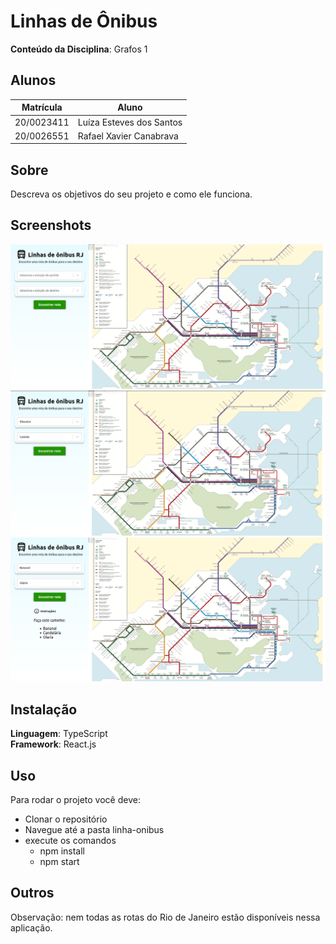 # Linhas de Ônibus

**Conteúdo da Disciplina**: Grafos 1<br>

## Alunos
|Matrícula | Aluno |
| -- | -- |
| 20/0023411  |  Luíza Esteves dos Santos |
| 20/0026551  |  Rafael Xavier Canabrava |

## Sobre 
Descreva os objetivos do seu projeto e como ele funciona. 

## Screenshots
![Screenshot 1](./f1.png)
![Screenshot 2](./f2.png)
![Screenshot 3](./f3.png)

## Instalação 
**Linguagem**: TypeScript<br>
**Framework**: React.js<br>

## Uso 
Para rodar o projeto você deve:
- Clonar o repositório
- Navegue até a pasta linha-onibus
- execute os comandos
  - npm install
  - npm start

## Outros 
Observação: nem todas as rotas do Rio de Janeiro estão disponíveis nessa aplicação.




